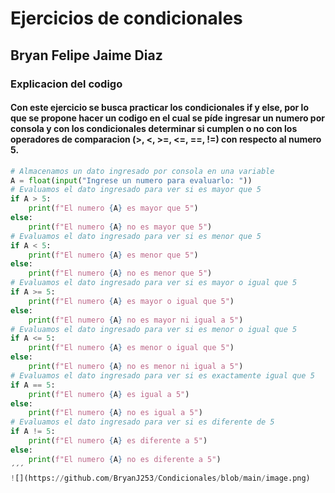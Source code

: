 # Ejercicios de condicionales
## Bryan Felipe Jaime Diaz
### Explicacion del codigo
#### Con este ejercicio se busca practicar los condicionales if y else, por lo que se propone hacer un codigo en el cual se píde ingresar un numero por consola y con los condicionales determinar si cumplen o no con los operadores de comparacion (>, <, >=, <=, ==, !=) con respecto al numero 5.
```py
# Almacenamos un dato ingresado por consola en una variable
A = float(input("Ingrese un numero para evaluarlo: "))
# Evaluamos el dato ingresado para ver si es mayor que 5
if A > 5:
    print(f"El numero {A} es mayor que 5")
else:
    print(f"El numero {A} no es mayor que 5")
# Evaluamos el dato ingresado para ver si es menor que 5
if A < 5:
    print(f"El numero {A} es menor que 5")
else:
    print(f"El numero {A} no es menor que 5")
# Evaluamos el dato ingresado para ver si es mayor o igual que 5
if A >= 5:
    print(f"El numero {A} es mayor o igual que 5")
else:
    print(f"El numero {A} no es mayor ni igual a 5")
# Evaluamos el dato ingresado para ver si es menor o igual que 5
if A <= 5:
    print(f"El numero {A} es menor o igual que 5")
else:
    print(f"El numero {A} no es menor ni igual a 5")
# Evaluamos el dato ingresado para ver si es exactamente igual que 5
if A == 5:
    print(f"El numero {A} es igual a 5")
else:
    print(f"El numero {A} no es igual a 5")
# Evaluamos el dato ingresado para ver si es diferente de 5
if A != 5:
    print(f"El numero {A} es diferente a 5")
else:
    print(f"El numero {A} no es diferente a 5")
´´´
![](https://github.com/BryanJ253/Condicionales/blob/main/image.png)
